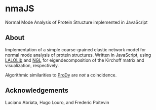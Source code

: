 # nmaJS
Normal Mode Analysis of Protein Structure implemented in JavaScript

## About
Implementation of a simple coarse-grained elastic network model for normal mode 
analysis of protein structures. Written in JavaScript, using [LALOLib](http://mlweb.loria.fr/lalolab/lalolib.html)
and [NGL](https://github.com/arose/ngl/) for eigendecomposition of the Kirchoff matrix and visualization, respectively.

Algorithmic similarities to [ProDy](prody.csb.pitt.edu) are *not* a coincidence.

## Acknowledgements
Luciano Abriata, Hugo Louro, and Frederic Poitevin
